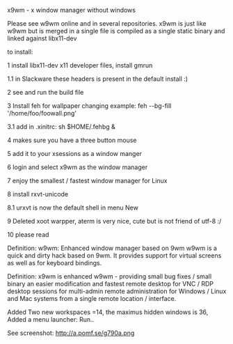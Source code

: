 x9wm - x window manager without windows

Please see w9wm online and in several repositories.
x9wm is just like w9wm but is merged in a single file
is compiled as a single static binary and linked against
libx11-dev 

to install:

1 install libx11-dev x11 developer files, install gmrun

1.1 in Slackware these headers is present in the default install :)

2 see and run the build file

3 Install feh for wallpaper changing example: feh --bg-fill '/home/foo/foowall.png'

3.1  add in .xinitrc: sh $HOME/.fehbg &

4 makes sure you have a three button mouse

5 add it to your xsessions as a window manger

6 login and select x9wm as the window manager

7 enjoy the smallest / fastest window manager for Linux 

8 install rxvt-unicode

8.1 urxvt is now the default shell in menu New

9 Deleted xoot warpper, aterm is very nice, cute but is not friend of utf-8 :/

10 please read 

Definition: w9wm: Enhanced window manager based on 9wm
w9wm is a quick and dirty hack based on 9wm. 
It provides support for virtual screens as well as for keyboard bindings. 

Definition: x9wm is enhanced w9wm - providing small bug fixes / small binary an
easier modification and fastest remote desktop for VNC / RDP desktop sessions
for multi-admin remote administration for Windows / Linux and Mac systems from 
a single remote location / interface.

Added Two new workspaces =14, the maximus hidden windows is 36, 
Added a menu launcher: Run..

See screenshot: http://a.pomf.se/g790a.png